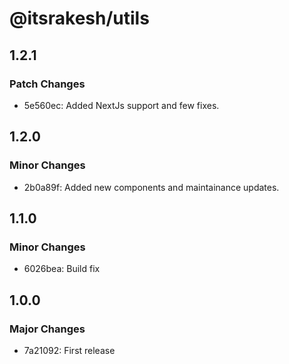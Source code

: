 # @itsrakesh/utils

## 1.2.1

### Patch Changes

- 5e560ec: Added NextJs support and few fixes.

## 1.2.0

### Minor Changes

- 2b0a89f: Added new components and maintainance updates.

## 1.1.0

### Minor Changes

- 6026bea: Build fix

## 1.0.0

### Major Changes

- 7a21092: First release
